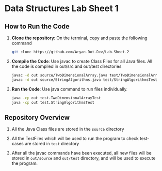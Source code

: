 # Data Structures Lab Sheet 1

## How to Run the Code

1. **Clone the repository**:
    On the terminal, copy and paste the following command

   ```bash
   git clone https://github.com/Aryan-Dot-Dev/Lab-Sheet-2
   ```
   
2. **Compile the Code**:
    Use javac to create Class Files for all Java files.
    All the code is compiled in out/src and out/test directories
    ```bash
    javac -d out source/TwoDimensionalArray.java test/TwoDimensionalArrayTest.java
    javac -d out source/StringAlgorithms.java test/StringAlgorithmsTest.java
    ```

3. **Run the Code**:
    Use java command to run files individually.
    ```bash
    java -cp out test.TwoDimensionalArrayTest
    java -cp out test.StringAlgorithmsTest
    ```

## Repository Overview

1.  All the Java Class files are stored in the ```source``` directory

2. All the TestFiles which will be used to run the program to check test-cases are stored in ```test``` directory

3. After all the javac commands have been executed, all new files will be stored in ```out/source``` and ```out/test``` directory, and will be used to execute the program.
